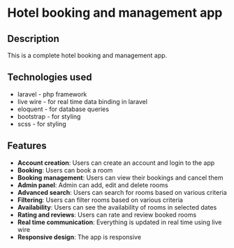 # Hotel booking and management app

## Description

This is a complete hotel booking and management app.

## Technologies used
- laravel - php framework
- live wire - for real time data binding in laravel
- eloquent - for database queries
- bootstrap - for styling
- scss - for styling

## Features
- **Account creation**: Users can create an account and login to the app
- **Booking**: Users can book a room
- **Booking management**: Users can view their bookings and cancel them
- **Admin panel**: Admin can add, edit and delete rooms
- **Advanced search**: Users can search for rooms based on various criteria
- **Filtering**: Users can filter rooms based on various criteria
- **Availability**: Users can see the availability of rooms in selected dates
- **Rating and reviews**: Users can rate and review booked rooms
- **Real time communication**: Everything is updated in real time using live wire
- **Responsive design**: The app is responsive
